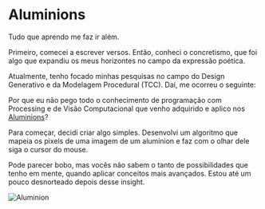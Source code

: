 # Aluminions

Tudo que aprendo me faz ir além.

Primeiro, comecei a escrever versos. Então, conheci o concretismo, que foi algo que expandiu os meus horizontes no campo da expressão poética.

Atualmente, tenho focado minhas pesquisas no campo do Design Generativo e da Modelagem Procedural (TCC). Daí, me ocorreu o seguinte:

Por que eu não pego todo o conhecimento de programação com Processing e de Visão Computacional que venho adquirido e aplico nos [Aluminions](https://www.instagram.com/aluminions.13/)?

Para começar, decidi criar algo simples. Desenvolvi um algoritmo que mapeia os pixels de uma imagem de um aluminion e faz com o olhar dele siga o cursor do mouse.

Pode parecer bobo, mas vocês não sabem o tanto de possibilidades que tenho em mente, quando aplicar conceitos mais avançados. Estou até um pouco desnorteado depois desse insight.

![Aluminion](https://github.com/DanielBrito/creative-coding-experiments/blob/master/Aluminion/aluminion.gif)
